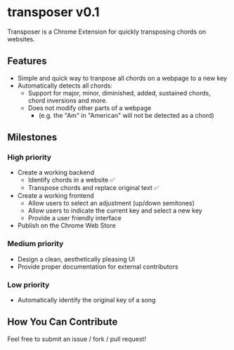 # transposer v0.1
Transposer is a Chrome Extension for quickly transposing chords on websites.

## Features
- Simple and quick way to tranpose all chords on a webpage to a new key
- Automatically detects all chords:
    - Support for major, minor, diminished, added, sustained chords, chord inversions and more.
    - Does not modify other parts of a webpage
        - (e.g. the "Am" in "American" will not be detected as a chord)

## Milestones

### High priority
- Create a working backend
    - Identify chords in a website :white_check_mark:
    - Transpose chords and replace original text :white_check_mark:
- Create a working frontend
    - Allow users to select an adjustment (up/down semitones)
    - Allow users to indicate the current key and select a new key
    - Provide a user friendly interface
- Publish on the Chrome Web Store

### Medium priority
- Design a clean, aesthetically pleasing UI
- Provide proper documentation for external contributors

### Low priority
- Automatically identify the original key of a song

## How You Can Contribute
Feel free to submit an issue / fork / pull request!
